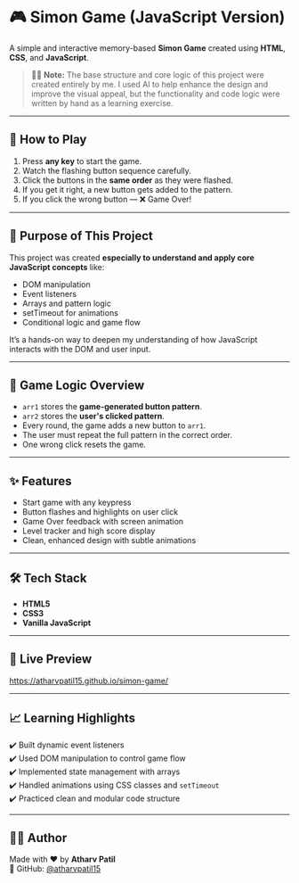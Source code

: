 # 🎮 Simon Game (JavaScript Version)

A simple and interactive memory-based **Simon Game** created using **HTML**, **CSS**, and **JavaScript**.

> 🧑‍💻 **Note:** The base structure and core logic of this project were created entirely by me. I used AI to help enhance the design and improve the visual appeal, but the functionality and code logic were written by hand as a learning exercise.

---

## 🚀 How to Play

1. Press **any key** to start the game.
2. Watch the flashing button sequence carefully.
3. Click the buttons in the **same order** as they were flashed.
4. If you get it right, a new button gets added to the pattern.
5. If you click the wrong button — ❌ Game Over!

---

## 🎯 Purpose of This Project

This project was created **especially to understand and apply core JavaScript concepts** like:

- DOM manipulation
- Event listeners
- Arrays and pattern logic
- setTimeout for animations
- Conditional logic and game flow

It’s a hands-on way to deepen my understanding of how JavaScript interacts with the DOM and user input.

---

## 🧠 Game Logic Overview

- `arr1` stores the **game-generated button pattern**.
- `arr2` stores the **user's clicked pattern**.
- Every round, the game adds a new button to `arr1`.
- The user must repeat the full pattern in the correct order.
- One wrong click resets the game.

---

## ✨ Features

- Start game with any keypress
- Button flashes and highlights on user click
- Game Over feedback with screen animation
- Level tracker and high score display
- Clean, enhanced design with subtle animations

---

## 🛠️ Tech Stack

- **HTML5**
- **CSS3**
- **Vanilla JavaScript**

---

## 🧪 Live Preview

https://atharvpatil15.github.io/simon-game/

---

## 📈 Learning Highlights

✔️ Built dynamic event listeners  
✔️ Used DOM manipulation to control game flow  
✔️ Implemented state management with arrays  
✔️ Handled animations using CSS classes and `setTimeout`  
✔️ Practiced clean and modular code structure

---

## 🧑‍💻 Author

Made with ❤️ by **Atharv Patil**  
🔗 GitHub: [@atharvpatil15](https://github.com/atharvpatil15)




